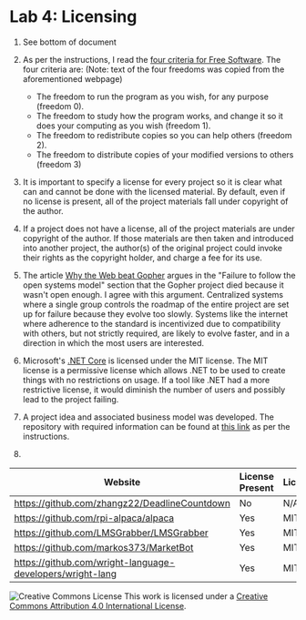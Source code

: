 # Lab 4: Licensing

1. See bottom of document

2. As per the instructions, I read the [four criteria for Free Software](https://www.gnu.org/philosophy/free-sw.html). The four criteria are: (Note: text of the four freedoms was copied from the aforementioned webpage)
    * The freedom to run the program as you wish, for any purpose (freedom 0).
    * The freedom to study how the program works, and change it so it does your computing as you wish (freedom 1). 
    * The freedom to redistribute copies so you can help others (freedom 2).
    * The freedom to distribute copies of your modified versions to others (freedom 3)

3. It is important to specify a license for every project so it is clear what can and cannot be done with the licensed material.  By default, even if no license is present, all of the project materials fall under copyright of the author.

4. If a project does not have a license, all of the project materials are under copyright of the author.  If those materials are then taken and introduced into another project, the author(s) of the original project could invoke their rights as the copyright holder, and charge a fee for its use.

5. The article [Why the Web beat Gopher](http://ils.unc.edu/callee/gopherpaper.htm#explain) argues in the "Failure to follow the open systems model" section that the Gopher project died because it wasn't open enough.  I agree with this argument.  Centralized systems where a single group controls the roadmap of the entire project are set up for failure because they evolve too slowly.  Systems like the internet where adherence to the standard is incentivized due to compatibility with others, but not strictly required, are likely to evolve faster, and in a direction in which the most users are interested.

6. Microsoft's [.NET Core](https://github.com/dotnet/runtime) is licensed under the MIT license.  The MIT license is a permissive license which allows .NET to be used to create things with no restrictions on usage.  If a tool like .NET had a more restrictive license, it would diminish the number of users and possibly lead to the project failing.

7. A project idea and associated business model was developed.  The repository with required information can be found at [this link](https://github.com/williamjallen/OSS_Lab4_Project_With_Business_Model) as per the instructions.

8.
| **Website** | **License Present** | **License** |
|---|---|---|
| https://github.com/zhangz22/DeadlineCountdown| No | N/A |
| https://github.com/rpi-alpaca/alpaca | Yes | MIT |
| https://github.com/LMSGrabber/LMSGrabber | Yes | MIT |
| https://github.com/markos373/MarketBot | Yes | MIT |
| https://github.com/wright-language-developers/wright-lang | Yes | MIT |


![Creative Commons License](http://creativecommons.org/licenses/by/4.0/) This work is licensed under a [Creative Commons Attribution 4.0 International License](http://creativecommons.org/licenses/by/4.0/).